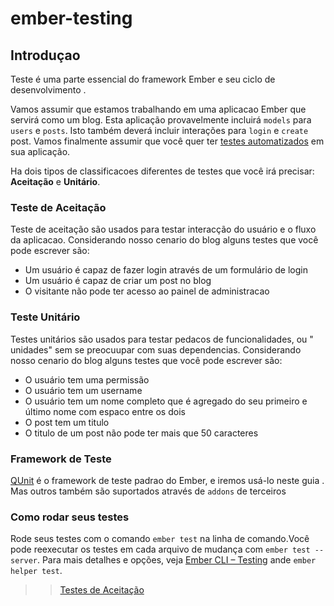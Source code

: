 # ember-testing

## Introduçao

Teste é uma parte essencial do framework Ember e seu ciclo de desenvolvimento .


Vamos assumir que estamos trabalhando em uma aplicacao Ember que servirá como um blog. Esta aplicação provavelmente incluirá `models` para `users` e `posts`. Isto também deverá incluir interações para `login` e `create` post. Vamos finalmente assumir que você quer ter [testes automatizados](https://en.wikipedia.org/wiki/Test_automation) em sua aplicação.

Ha dois tipos de classificacoes diferentes de testes que você irá precisar: **Aceitação** e **Unitário**.

### Teste de Aceitação

Teste de aceitação são usados para testar interacção do usuário e o fluxo da  aplicacao. Considerando  nosso cenario do blog alguns testes que você pode escrever são:

 - Um usuário é capaz de fazer login através de um formulário de login
 - Um usuário é capaz de criar um post no blog
 - O visitante não pode ter acesso ao painel de administracao

### Teste Unitário

Testes unitários são usados para testar pedacos de funcionalidades, ou " unidades" sem se preocuupar com  suas dependencias. Considerando  nosso cenario do blog alguns testes que você pode escrever são:

 - O usuário tem uma permissão
 - O usuário tem um username
 - O usuário tem um nome completo que é agregado do seu primeiro e último nome com espaco entre os dois
 - O post tem um titulo
 - O titulo de um post não pode ter mais que 50 caracteres

### Framework de Teste

[QUnit](http://qunitjs.com/) é o framework de teste padrao do Ember, e  iremos usá-lo neste guia . Mas outros também são suportados através de `addons` de terceiros

### Como rodar seus testes

Rode seus testes com o comando `ember test` na linha de comando.Você pode reexecutar os testes em cada arquivo de mudança com `ember test --server`. Para mais detalhes e opções, veja [Ember CLI – Testing](http://www.ember-cli.com/user-guide/#testing) ande `ember helper test`.

>>[Testes de Aceitação]()











